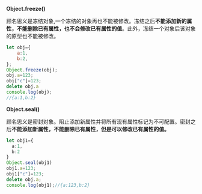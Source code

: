 **Object.freeze()**

​		顾名思义是冻结对象,一个冻结的对象再也不能被修改。冻结之后**不能添加新的属性，不能删除已有属性，也不会修改已有属性的值**。此外，冻结一个对象后该对象的原型也不能被修改。

```js
let obj={
    a:1,
    b:2,
};
Object.freeze(obj);
obj.a=123;
obj["c"]=123;
delete obj.a
console.log(obj);
//{a:1,b:2}
```

**Object.seal()**

​		顾名思义是密封对象。阻止添加新属性并将所有现有属性标记为不可配置。密封之后**不能添加新属性，不能删除已有属性，但是可以修改已有属性的值。**

```ts
let obj1={
  a:1,
  b:2
}
Object.seal(obj1)
obj1.a=123;
obj1["c"]=123;
delete obj.a;
console.log(obj1);//{a:123,b:2}
```

<Valine></Valine>